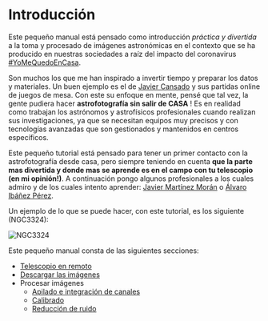 # Introducción

Este pequeño manual está pensado como introducción _práctica y divertida_ a la toma y procesado de imágenes astronómicas en el contexto que se ha producido en nuestras sociedades a raíz del impacto del coronavirus [#YoMeQuedoEnCasa](https://twitter.com/search?q=%23YoMeQuedoEnCasa&src=typed_query).

Son muchos los que me han inspirado a invertir tiempo y preparar los datos y materiales. Un buen ejemplo es el de [Javier Cansado](https://twitter.com/cansado2/status/1239894169365209088) y sus partidas online de juegos de mesa. Con este su enfoque en mente, pensé que tal vez, la gente pudiera hacer **astrofotografía sin salir de CASA** ! Es en realidad como trabajan los astrónomos y astrofísicos profesionales cuando realizan sus investigaciones, ya que se necesitan equipos muy precisos y con tecnologías avanzadas que son gestionados y mantenidos en centros específicos.

Este pequeño tutorial está pensado para tener un primer contacto con la astrofotografía desde casa, pero siempre teniendo en cuenta **que la parte mas divertida y donde mas se aprende es en el campo con tu telescopio (en mi opinión!)**. A continuación pongo algunos profesionales a los cuales admiro y de los cuales intento aprender: [Javier Martínez Morán](https://twitter.com/jmartinezmoran) o [Álvaro Ibáñez Pérez](https://twitter.com/kokehtz).

Un ejemplo de lo que se puede hacer, con este tutorial, es los siguiente (NGC3324):


![NGC3324](img/NGC3324.jpg)


Este pequeño manual consta de las siguientes secciones:

* [Telescopio en remoto](telescopio.html)
* [Descargar las imágenes](descarga.html)
* Procesar imágenes
  * [Apilado e integración de canales](procesado_apilado.html)
  * [Calibrado](procesado_calibrado.html)
  * [Reducción de ruido](procesado_rn.html)

